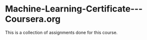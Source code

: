 # Machine-Learning-Certificate---Coursera.org
This is a collection of assignments done for this course.
